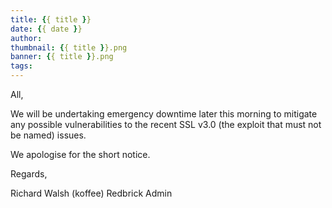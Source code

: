 ```yaml
---
title: {{ title }}
date: {{ date }}
author:
thumbnail: {{ title }}.png
banner: {{ title }}.png
tags:
---
```

All,

We will be undertaking emergency downtime later this morning to
mitigate any possible vulnerabilities to the recent SSL v3.0 (the
exploit that must not be named) issues.

We apologise for the short notice.

Regards,

Richard Walsh (koffee)
Redbrick Admin


